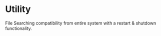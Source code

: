 # Utility
File Searching compatibility from entire system with a restart &amp; shutdown functionality.
